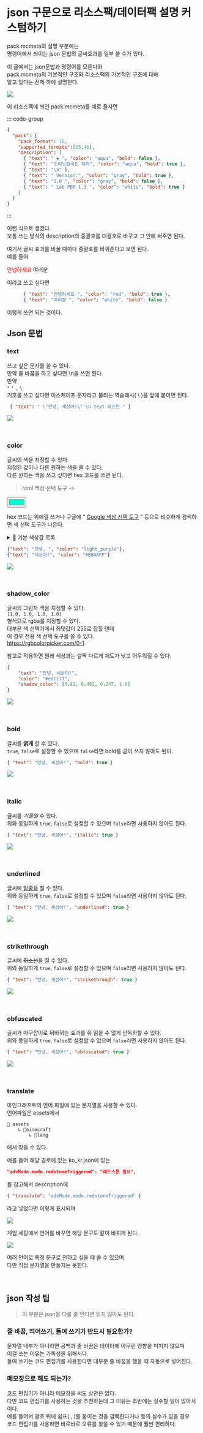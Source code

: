 # json 구문으로 리소스팩/데이터팩 설명 커스텀하기

pack.mcmeta의 설명 부분에는  
명령어에서 씌이는 json 문법의 글씨효과를 일부 쓸 수가 있다.

이 글에서는 json문법과 명령어를 모른다와  
pack.mcmeta의 기본적인 구조와 리소스팩의 기본적인 구조에 대해  
알고 있다는 전제 하에 설명한다.

![](./example.png)

이 리소스팩에 씌인 pack.mcmeta를 예로 들자면

::: code-group
``` json [pack.mcmeta]
{
  "pack": {
    "pack_format": 15,
    "supported_formats":[15,46],
    "description": [
      { "text": " ◆ ", "color": "aqua", "bold": false },
      { "text": "도미노한국인 제작", "color": "aqua", "bold": true },
      { "text": "\n" },
      { "text": " Version:", "color": "gray", "bold": true },
      { "text": "1.0 ", "color": "gray", "bold": false },
      { "text": " Lab PBR 1.3 ", "color": "white", "bold": true }
    ]
  }
}
```
:::

이런 식으로 생겼다.  
보통 쓰는 방식의 description의 중괄호를 대괄호로 바꾸고 그 안에 써주면 된다.

여기서 글씨 효과를 바꿀 때마다 중괄호를 바꿔준다고 보면 된다.  
예를 들어  
<p><span style="color: red;">안녕하세요</span> 여러분</p>

이라고 쓰고 싶다면

``` json
      { "text": "안녕하세요 ", "color": "red", "bold": true },
      { "text": "여러분 ", "color": "white", "bold": false }
```
이렇게 쓰면 되는 것이다.


## Json 문법

### text
쓰고 싶은 문자를 쓸 수 있다.  
만약 줄 바꿈을 하고 싶다면 \n을 쓰면 된다.  
만약  
`"`  `'`  `,`  `\`  
기호를 쓰고 싶다면 이스케이프 문자라고 불리는 역슬래시( \ )를 앞에 붙이면 된다.  
```json
 { "text": " \"안녕, 세상아!\" \n text 테스트 " }
```
![](./text.png)

<br>

### color
글씨의 색을 지정할 수 있다.  
지정된 값이나 다른 원하는 색을 쓸 수 있다.  
다른 원하는 색을 쓰고 싶다면 hex 코드를 쓰면 된다.

> html 색상 선택 도구 ->
<input type="color" id="favcolor" name="favcolor" value="#00FFd5">


hex 코드는 위에껄 쓰거나 구글에 " [Google 색상 선택 도구](https://g.co/kgs/DSwfdSj) " 등으로 비슷하게 검색하면 색 선택 도구가 나온다.

<details>
  <summary>🎨 기본 색상값 목록</summary>
  <ul>
    <li style="color: #000000;">black</li>
    <li style="color: #0000AA;">dark_blue</li>
    <li style="color: #00AA00;">dark_green</li>
    <li style="color: #00AAAA;">dark_aqua</li>
    <li style="color: #AA0000;">dark_red</li>
    <li style="color: #AA00AA;">dark_purple</li>
    <li style="color: #FFAA00;">gold</li>
    <li style="color: #AAAAAA;">gray</li>
    <li style="color: #C6C6C6;">light_gray</li>
    <li style="color: #555555;">dark_gray</li>
    <li style="color: #5555FF;">blue</li>
    <li style="color: #55FF55;">green</li>
    <li style="color: #55FFFF;">aqua</li>
    <li style="color: #FF5555;">red</li>
    <li style="color: #FF55FF;">light_purple</li>
    <li style="color: #FFFF55;">yellow</li>
    <li style="color: #FFFFFF;">white</li>
    <li style="color: #DDD605;">minecoin_gold</li>
    <li style="color: #E3D4D1;">material_quartz</li>
    <li style="color: #CECAC9;">material_iron</li>
    <li style="color: #443A3B;">material_netherite</li>
    <li style="color: #971607;">material_redstone</li>
    <li style="color: #B4684D;">material_copper</li>
    <li style="color: #DEB120;">material_gold</li>
    <li style="color: #2CAA8A;">material_emerald</li>
    <li style="color: #1681AB;">material_diamond</li>
    <li style="color: #21497B;">material_lapis</li>
    <li style="color: #9A5CC6;">material_amethyst</li>
    <li style="color: #EB7114;">material_resin</li>
  </ul>
</details>

``` json
{"text": "안녕, ", "color": "light_purple"},
{"text": "세상아!", "color": "#B8AAFF"}
```
![](./color.png)

<br>

### shadow_color
글씨의 그림자 색을 지정할 수 있다.  
`[1.0, 1.0, 1.0, 1.0]`  
형식으로 rgba를 지정할 수 있다.  
대부분 색 선택기에서 최댓값이 255로 잡힐 텐데  
이 경우 전용 색 선택 도구를 쓸 수 있다.  
https://rgbcolorpicker.com/0-1  

참고로 적용하면 원래 색상과는 살짝 다르게 채도가 낮고 어두워질 수 있다.

``` json
{
    "text": "안녕, 세상아!",
    "color": "#edc177",
    "shadow_color": [0.82, 0.482, 0.247, 1.0]
}
```
![](./shadow_color.png)

<br>

### bold

글씨를 **굵게** 할 수 있다.  
`true`, `false`로 설정할 수 있으며 `false`라면 bold를 굳이 쓰지 않아도 된다.
``` json
{ "text": "안녕, 세상아!", "bold": true }
```
![](./bold.png)

<br>

### italic
글씨를 _기울일_ 수 있다.  
위와 동일하게 `true`, `false`로 설정할 수 있으며 `false`라면 사용하지 않아도 된다.
```json
{ "text": "안녕, 세상아!", "italic": true }
```
![](./italic.png)

<br>

### underlined

글씨에 <ins>밑줄을</ins> 칠 수 있다.  
위와 동일하게 `true`, `false`로 설정할 수 있으며 `false`라면 사용하지 않아도 된다.
```json
{ "text": "안녕, 세상아!", "underlined": true }
```
![](./underlined.png)

<br>

### strikethrough

글씨에 ~~취소선~~을 칠 수 있다.  
위와 동일하게 `true`, `false`로 설정할 수 있으며 `false`라면 사용하지 않아도 된다.
```json
{ "text": "안녕, 세상아!", "strikethrough": true }
```
![](./strikethrough.png)

<br>

### obfuscated

글씨가 마구잡이로 뒤바뀌는 효과를 줘 읽을 수 없게 난독화할 수 있다.  
위와 동일하게 `true`, `false`로 설정할 수 있으며 `false`라면 사용하지 않아도 된다.
```json
{ "text": "안녕, 세상아!", "obfuscated": true }
```
![](./obfuscated.png)

<br>

### translate

마인크래프트의 언어 파일에 있는 문자열을 사용할 수 있다.  
언어파일은 assets에서

```
📁 assets
    ↳ 📁minecraft
        ↳ 📁lang
```
에서 찾을 수 있다.

예를 들어 해당 경로에 있는 ko_kr.json에 있는
```json
"advMode.mode.redstoneTriggered": "레드스톤 필요",
```
를 참고해서 description에
```json
{ "translate": "advMode.mode.redstoneTriggered" }
```
라고 넣었다면 이렇게 표시되며

![](./translate1.png)

게임 세팅에서 언어를 바꾸면 해당 문구도 같이 바뀌게 된다.

![](./translate2.png)

여러 언어로 특정 문구로 전하고 싶을 때 쓸 수 있으며  
다만 직접 문자열을 만들지는 못한다.

<br>

## json 작성 팁

> 이 부분은 json을 다룰 줄 안다면 읽지 않아도 된다.

### 줄 바꿈, 띄어쓰기, 들여 쓰기가 반드시 필요한가?  
문자열 내부가 아니라면 공백과 줄 바꿈은 데이터에 아무런 영향을 미치지 않으며  
이걸 쓰는 이유는 가독성을 위해서다.  
들여 쓰기는 코드 편집기를 사용한다면 대부분 줄 바꿈을 했을 때 자동으로 넣어진다.

### 메모장으로 해도 되는가?
코드 편집기가 아니라 메모장을 써도 상관은 없다.  
다만 코드 편집기를 사용하는 것을 추천하는데 그 이유는 초반에는 실수할 일이 많아서이다.  
예를 들어서 괄호 뒤에 쉼표( , )를 붙이는 것을 깜빡한다거나 등의 실수가 있을 경우  
코드 편집기를 사용하면 바로바로 오류를 찾을 수 있기 때문에 훨씬 편리하다.
